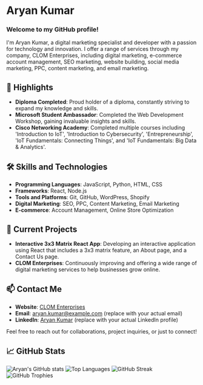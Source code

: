 # Aryan Kumar

### Welcome to my GitHub profile!

I'm Aryan Kumar, a digital marketing specialist and developer with a passion for technology and innovation. I offer a range of services through my company, CLOM Enterprises, including digital marketing, e-commerce account management, SEO marketing, website building, social media marketing, PPC, content marketing, and email marketing.

## 🌟 Highlights

- **Diploma Completed**: Proud holder of a diploma, constantly striving to expand my knowledge and skills.
- **Microsoft Student Ambassador**: Completed the Web Development Workshop, gaining invaluable insights and skills.
- **Cisco Networking Academy**: Completed multiple courses including 'Introduction to IoT', 'Introduction to Cybersecurity', 'Entrepreneurship', 'IoT Fundamentals: Connecting Things', and 'IoT Fundamentals: Big Data & Analytics'.

## 🛠️ Skills and Technologies

- **Programming Languages**: JavaScript, Python, HTML, CSS
- **Frameworks**: React, Node.js
- **Tools and Platforms**: Git, GitHub, WordPress, Shopify
- **Digital Marketing**: SEO, PPC, Content Marketing, Email Marketing
- **E-commerce**: Account Management, Online Store Optimization

## 🚀 Current Projects

- **Interactive 3x3 Matrix React App**: Developing an interactive application using React that includes a 3x3 matrix feature, an About page, and a Contact Us page.
- **CLOM Enterprises**: Continuously improving and offering a wide range of digital marketing services to help businesses grow online.

## 📫 Contact Me

- **Website**: [CLOM Enterprises](https://clomenterprises.com)
- **Email**: aryan.kumar@example.com (replace with your actual email)
- **LinkedIn**: [Aryan Kumar](https://www.linkedin.com/in/aryan-kumar) (replace with your actual LinkedIn profile)

Feel free to reach out for collaborations, project inquiries, or just to connect!

## 📈 GitHub Stats

![Aryan's GitHub stats](https://github-readme-stats.vercel.app/api?username=AryanKumarOfficial&show_icons=true&theme=radical)
![Top Languages](https://github-readme-stats.vercel.app/api/top-langs/?username=AryanKumarOfficial&layout=compact&theme=radical)
![GitHub Streak](https://github-readme-streak-stats.herokuapp.com/?user=AryanKumarOfficial&theme=radical)
![GitHub Trophies](https://github-profile-trophy.vercel.app/?username=AryanKumarOfficial&theme=radical)
